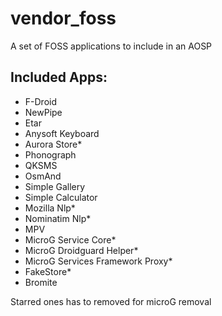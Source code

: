 # vendor_foss
A set of FOSS applications to include in an AOSP

## Included Apps:

- F-Droid
- NewPipe
- Etar
- Anysoft Keyboard
- Aurora Store*
- Phonograph
- QKSMS
- OsmAnd
- Simple Gallery
- Simple Calculator
- Mozilla Nlp*
- Nominatim Nlp*
- MPV
- MicroG Service Core*
- MicroG Droidguard Helper*
- MicroG Services Framework Proxy*
- FakeStore*
- Bromite

Starred ones has to removed for microG removal
